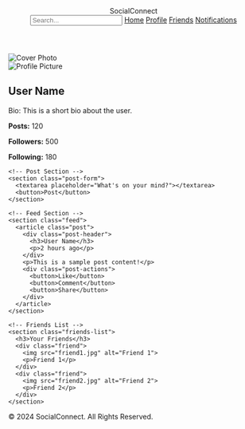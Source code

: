 <!DOCTYPE html>
<html lang="en">
<head>
  <meta charset="UTF-8">
  <meta name="viewport" content="width=device-width, initial-scale=1.0">
  <title>SocialConnect</title>
  <link rel="stylesheet" href="styles.css">
</head>
<body>
  <!-- Navigation Bar -->
  <header class="navbar">
    <div class="logo">SocialConnect</div>
    <nav class="nav-links">
      <input type="text" class="search-bar" placeholder="Search...">
      <a href="#home">Home</a>
      <a href="#profile">Profile</a>
      <a href="#friends">Friends</a>
      <a href="#notifications">Notifications</a>
    </nav>
  </header>

  <!-- Main Content -->
  <main class="main-content">
    <!-- Profile Section -->
    <section class="profile">
      <img class="cover-photo" src="cover-photo.jpg" alt="Cover Photo">
      <div class="profile-info">
        <img class="profile-picture" src="profile-picture.jpg" alt="Profile Picture">
        <h2>User Name</h2>
        <p>Bio: This is a short bio about the user.</p>
        <div class="stats">
          <p><strong>Posts:</strong> 120</p>
          <p><strong>Followers:</strong> 500</p>
          <p><strong>Following:</strong> 180</p>
        </div>
      </div>
    </section>

    <!-- Post Section -->
    <section class="post-form">
      <textarea placeholder="What's on your mind?"></textarea>
      <button>Post</button>
    </section>

    <!-- Feed Section -->
    <section class="feed">
      <article class="post">
        <div class="post-header">
          <h3>User Name</h3>
          <p>2 hours ago</p>
        </div>
        <p>This is a sample post content!</p>
        <div class="post-actions">
          <button>Like</button>
          <button>Comment</button>
          <button>Share</button>
        </div>
      </article>
    </section>

    <!-- Friends List -->
    <section class="friends-list">
      <h3>Your Friends</h3>
      <div class="friend">
        <img src="friend1.jpg" alt="Friend 1">
        <p>Friend 1</p>
      </div>
      <div class="friend">
        <img src="friend2.jpg" alt="Friend 2">
        <p>Friend 2</p>
      </div>
    </section>
  </main>

  <!-- Footer -->
  <footer class="footer">
    <p>© 2024 SocialConnect. All Rights Reserved.</p>
  </footer>

  <script src="script.js"></script>
</body>
</html>